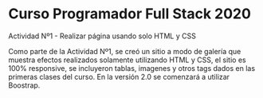 # Curso Programador Full Stack  2020
Actividad Nº1 - Realizar página usando solo HTML y CSS

Como parte de la Actividad Nº1, se creó un sitio a modo de galería que muestra efectos realizados solamente utilizando HTML y CSS, el sitio es 100% responsive, se incluyeron tablas, imagenes y otros tags dados en las primeras clases del curso. En la versión 2.0 se comenzará a utilizar Boostrap. 
